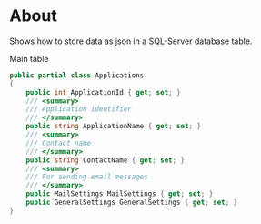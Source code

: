 ﻿# About

Shows how to store data as json in a SQL-Server database table.

Main table

```csharp
public partial class Applications
{
    public int ApplicationId { get; set; }
    /// <summary>
    /// Application identifier
    /// </summary>
    public string ApplicationName { get; set; }
    /// <summary>
    /// Contact name
    /// </summary>
    public string ContactName { get; set; }
    /// <summary>
    /// For sending email messages
    /// </summary>
    public MailSettings MailSettings { get; set; }
    public GeneralSettings GeneralSettings { get; set; }
}
```